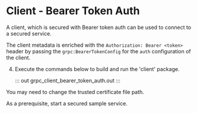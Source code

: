 # Client - Bearer Token Auth

A client, which is secured with Bearer token auth can be used to connect to a secured service.

The client metadata is enriched with the `Authorization: Bearer <token>` header by passing the `grpc:BearerTokenConfig` for the `auth` configuration of the client.

4. Execute the commands below to build and run the 'client' package.

   ::: out grpc_client_bearer_token_auth.out :::

You may need to change the trusted certificate file path.

As a prerequisite, start a secured sample service.
